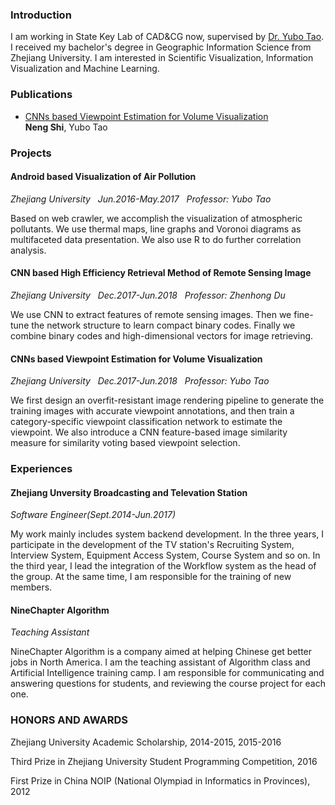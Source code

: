 ### Introduction
I am working in State Key Lab of CAD&CG now, supervised by [Dr. Yubo Tao](http://www.cad.zju.edu.cn/home/ybtao/). I received my bachelor's degree in Geographic Information Science from Zhejiang University. I am interested in Scientific Visualization, Information Visualization and Machine Learning.

### Publications
* [CNNs based Viewpoint Estimation for Volume Visualization](https://arxiv.org/abs/1807.07449)  
**Neng Shi**, Yubo Tao 

### Projects
#### Android based Visualization of Air Pollution

_Zhejiang University&nbsp;&nbsp;&nbsp;Jun.2016-May.2017&nbsp;&nbsp;&nbsp;Professor: Yubo Tao_

Based on web crawler, we accomplish the visualization of atmospheric pollutants. We use thermal maps, line graphs and Voronoi diagrams as multifaceted data presentation. We also use R to do further correlation analysis.  

#### CNN based High Efficiency Retrieval Method of Remote Sensing Image

_Zhejiang University&nbsp;&nbsp;&nbsp;Dec.2017-Jun.2018&nbsp;&nbsp;&nbsp;Professor: Zhenhong Du_
    
We use CNN to extract features of remote sensing images. Then  we fine-tune the network structure to learn compact binary codes. Finally we combine binary codes and high-dimensional vectors for image retrieving.

#### CNNs based Viewpoint Estimation for Volume Visualization

_Zhejiang University&nbsp;&nbsp;&nbsp;Dec.2017-Jun.2018&nbsp;&nbsp;&nbsp;Professor: Yubo Tao_

We first design an overfit-resistant image rendering pipeline to generate the training images
with accurate viewpoint annotations, and then train a category-specific viewpoint classification network to
estimate the viewpoint. We also introduce a CNN feature-based image similarity measure for similarity voting based viewpoint selection.

### Experiences
#### Zhejiang Unversity Broadcasting and Televation Station 

_Software Engineer(Sept.2014-Jun.2017)_
   
My work mainly includes system backend development. In the three years, I participate in the development of the TV station's Recruiting System, Interview System, Equipment Access System, Course System and so on.  In the third year, I lead the integration of the Workflow system as the head of the group. At the same time, I am responsible for the training of new members.

#### NineChapter Algorithm 

_Teaching Assistant_

NineChapter Algorithm is a company aimed at helping Chinese get better jobs in North America. I am the teaching assistant of Algorithm class and Artificial Intelligence training camp. I am responsible for communicating and answering questions for students, and reviewing the course project for each one. 

### HONORS AND AWARDS
Zhejiang University Academic Scholarship, 2014-2015, 2015-2016 

Third Prize in Zhejiang University Student Programming Competition, 2016  

First Prize in China NOIP (National Olympiad in Informatics in Provinces),  2012  
